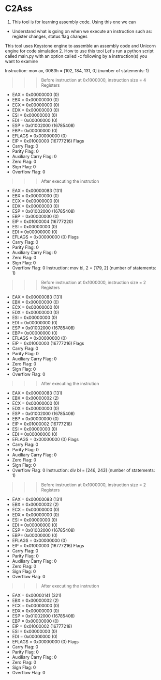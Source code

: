 # C2Ass

1. This tool is for learning assembly code. Using this one we can
- Understand what is going on when we execute an instruction such as: register changes, status flag changes

This tool uses Keystone engine to assemble an assembly code and Unicorn engine for code simulation
2. How to use this tool
Let's run a python script called main.py with an option called -c following by a instruction(s) you want to examine 


Instruction: mov ax, 0083h = [102, 184, 131, 0] (number of statements: 1)
>>> Before instruction at 0x1000000, instruction size = 4
Registers
- EAX = 0x00000000 (0)
- EBX = 0x00000000 (0)
- ECX = 0x00000000 (0)
- EDX = 0x00000000 (0)
- ESI = 0x00000000 (0)
- EDI = 0x00000000 (0)
- ESP = 0x01002000 (16785408)
- EBP= 0x00000000 (0)
- EFLAGS = 0x00000000 (0)
- EIP = 0x01000000 (16777216)
Flags
- Carry Flag: 0
- Parity Flag: 0
- Auxiliary Carry Flag: 0
- Zero Flag: 0
- Sign Flag: 0
- Overflow Flag: 0
>>> After executing the instrution
- EAX = 0x00000083 (131)
- EBX = 0x00000000 (0)
- ECX = 0x00000000 (0)
- EDX = 0x00000000 (0)
- ESP = 0x01002000 (16785408)
- EBP = 0x00000000 (0)
- EIP = 0x01000004 (16777220)
- ESI = 0x00000000 (0)
- EDI = 0x00000000 (0)
- EFLAGS = 0x00000000 (0)
Flags
- Carry Flag: 0
- Parity Flag: 0
- Auxiliary Carry Flag: 0
- Zero Flag: 0
- Sign Flag: 0
- Overflow Flag: 0
Instruction:  mov bl, 2 = [179, 2] (number of statements: 1)
>>> Before instruction at 0x1000000, instruction size = 2
Registers
- EAX = 0x00000083 (131)
- EBX = 0x00000000 (0)
- ECX = 0x00000000 (0)
- EDX = 0x00000000 (0)
- ESI = 0x00000000 (0)
- EDI = 0x00000000 (0)
- ESP = 0x01002000 (16785408)
- EBP= 0x00000000 (0)
- EFLAGS = 0x00000000 (0)
- EIP = 0x01000000 (16777216)
Flags
- Carry Flag: 0
- Parity Flag: 0
- Auxiliary Carry Flag: 0
- Zero Flag: 0
- Sign Flag: 0
- Overflow Flag: 0
>>> After executing the instrution
- EAX = 0x00000083 (131)
- EBX = 0x00000002 (2)
- ECX = 0x00000000 (0)
- EDX = 0x00000000 (0)
- ESP = 0x01002000 (16785408)
- EBP = 0x00000000 (0)
- EIP = 0x01000002 (16777218)
- ESI = 0x00000000 (0)
- EDI = 0x00000000 (0)
- EFLAGS = 0x00000000 (0)
Flags
- Carry Flag: 0
- Parity Flag: 0
- Auxiliary Carry Flag: 0
- Zero Flag: 0
- Sign Flag: 0
- Overflow Flag: 0
Instruction:  div bl = [246, 243] (number of statements: 1)
>>> Before instruction at 0x1000000, instruction size = 2
Registers
- EAX = 0x00000083 (131)
- EBX = 0x00000002 (2)
- ECX = 0x00000000 (0)
- EDX = 0x00000000 (0)
- ESI = 0x00000000 (0)
- EDI = 0x00000000 (0)
- ESP = 0x01002000 (16785408)
- EBP= 0x00000000 (0)
- EFLAGS = 0x00000000 (0)
- EIP = 0x01000000 (16777216)
Flags
- Carry Flag: 0
- Parity Flag: 0
- Auxiliary Carry Flag: 0
- Zero Flag: 0
- Sign Flag: 0
- Overflow Flag: 0
>>> After executing the instrution
- EAX = 0x00000141 (321)
- EBX = 0x00000002 (2)
- ECX = 0x00000000 (0)
- EDX = 0x00000000 (0)
- ESP = 0x01002000 (16785408)
- EBP = 0x00000000 (0)
- EIP = 0x01000002 (16777218)
- ESI = 0x00000000 (0)
- EDI = 0x00000000 (0)
- EFLAGS = 0x00000000 (0)
Flags
- Carry Flag: 0
- Parity Flag: 0
- Auxiliary Carry Flag: 0
- Zero Flag: 0
- Sign Flag: 0
- Overflow Flag: 0
